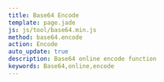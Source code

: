```yaml
---
title: Base64 Encode
template: page.jade
js: js/tool/base64.min.js
method: base64.encode
action: Encode
auto_update: true
description: Base64 online encode function
keywords: Base64,online,encode
---
```

